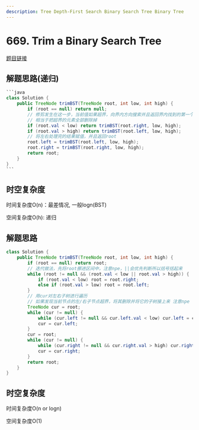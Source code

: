 ```yaml
---
description: Tree Depth-First Search Binary Search Tree Binary Tree
---
```


# 669. Trim a Binary Search Tree

[题目链接](https://leetcode.com/problems/trim-a-binary-search-tree/description/)

## 解题思路(递归)

````java
```java
class Solution {
    public TreeNode trimBST(TreeNode root, int low, int high) {
        if (root == null) return null;
        // 修剪发生在这一步，当前值如果超界，向界内方向搜索并且返回界内找到的第一个值
        // 相当于把超界的元素全部删除掉
        if (root.val < low) return trimBST(root.right, low, high);
        if (root.val > high) return trimBST(root.left, low, high);
        // 将左右处理完的结果赋值，并且返回root
        root.left = trimBST(root.left, low, high);
        root.right = trimBST(root.right, low, high);
        return root;
    }
}
```
````

## 时空复杂度

时间复杂度O(n)：最差情况, 一般logn(BST)

空间复杂度O(h): 递归

## 解题思路

```java
class Solution {
    public TreeNode trimBST(TreeNode root, int low, int high) {
        if (root == null) return root;
        // 迭代做法，先将root挪进区间中，注意npe，||会优先判断所以括号括起来
        while (root != null && (root.val < low || root.val > high)) {
            if (root.val < low) root = root.right;
            else if (root.val > low) root = root.left;
        }
        // 用cur对左右子树进行遍历
        // 如果发现当前节点的左/右子节点超界，将其删除并将它的子树接上来 注意npe
        TreeNode cur = root;
        while (cur != null) {
            while (cur.left != null && cur.left.val < low) cur.left = cur.left.right;
            cur = cur.left;
        }
        cur = root;
        while (cur != null) {
            while (cur.right != null && cur.right.val > high) cur.right = cur.right.left;
            cur = cur.right;
        }
        return root;
    }
}
```

## 时空复杂度

时间复杂度O(n or logn)

空间复杂度O(1)

